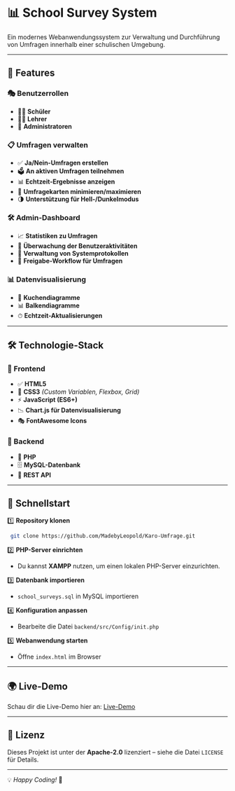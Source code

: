 # 📊 School Survey System

Ein modernes Webanwendungssystem zur Verwaltung und Durchführung von Umfragen innerhalb einer schulischen Umgebung.

---

## 🚀 Features

### 🎭 Benutzerrollen

- 👨‍🎓 **Schüler**
- 👩‍🏫 **Lehrer**
- 🏫 **Administratoren**

### 📋 Umfragen verwalten

- ✅ **Ja/Nein-Umfragen erstellen**
- 🗳️ **An aktiven Umfragen teilnehmen**
- 📊 **Echtzeit-Ergebnisse anzeigen**
- 📌 **Umfragekarten minimieren/maximieren**
- 🌗 **Unterstützung für Hell-/Dunkelmodus**

### 🛠️ Admin-Dashboard

- 📈 **Statistiken zu Umfragen**
- 👀 **Überwachung der Benutzeraktivitäten**
- 📜 **Verwaltung von Systemprotokollen**
- 🔄 **Freigabe-Workflow für Umfragen**

### 📊 Datenvisualisierung

- 🥧 **Kuchendiagramme**
- 📊 **Balkendiagramme**
- ⏱ **Echtzeit-Aktualisierungen**

---

## 🛠️ Technologie-Stack

### 🎨 Frontend

- ✅ **HTML5**
- 🎨 **CSS3** *(Custom Variablen, Flexbox, Grid)*
- ⚡ **JavaScript (ES6+)**
- 📉 **Chart.js für Datenvisualisierung**
- 🎭 **FontAwesome Icons**

### 💾 Backend

- 🐘 **PHP**
- 🗄 **MySQL-Datenbank**
- 🔗 **REST API**

---

## 🚀 Schnellstart

1️⃣ **Repository klonen**

```bash
 git clone https://github.com/MadebyLeopold/Karo-Umfrage.git
```

2️⃣ **PHP-Server einrichten**
   - Du kannst **XAMPP** nutzen, um einen lokalen PHP-Server einzurichten.

3️⃣ **Datenbank importieren**

- `school_surveys.sql` in MySQL importieren

4️⃣ **Konfiguration anpassen**

- Bearbeite die Datei `backend/src/Config/init.php`

5️⃣ **Webanwendung starten**

- Öffne `index.html` im Browser

---

## 🌍 Live-Demo

Schau dir die Live-Demo hier an: [Live-Demo](https://umfrage.madebyleopold.me/login.html)

---

## 📜 Lizenz

Dieses Projekt ist unter der **Apache-2.0** lizenziert – siehe die Datei `LICENSE` für Details.

---

💡 *Happy Coding!* 🎉

